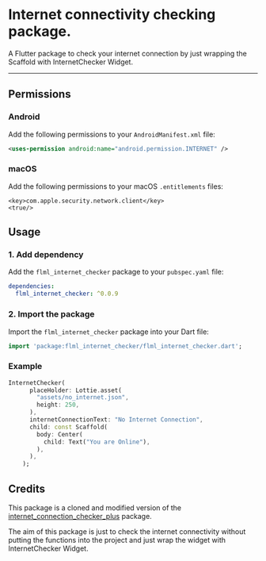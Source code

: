 # Internet connectivity checking package.

A Flutter package to check your internet connection by just wrapping the Scaffold with InternetChecker Widget.

<hr />

## Permissions

### Android

Add the following permissions to your `AndroidManifest.xml` file:

```xml
<uses-permission android:name="android.permission.INTERNET" />
```

### macOS

Add the following permissions to your macOS `.entitlements` files:

```entitlements
<key>com.apple.security.network.client</key>
<true/>
```

## Usage

### 1. Add dependency

Add the `flml_internet_checker` package to your `pubspec.yaml` file:

```yaml
dependencies:
  flml_internet_checker: ^0.0.9
```

### 2. Import the package

Import the `flml_internet_checker` package into your Dart file:

```dart
import 'package:flml_internet_checker/flml_internet_checker.dart';
```

### Example

```dart
InternetChecker(
      placeHolder: Lottie.asset(
        "assets/no_internet.json",
        height: 250,
      ),
      internetConnectionText: "No Internet Connection",
      child: const Scaffold(
        body: Center(
          child: Text("You are Online"),
        ),
      ),
    );
```

## Credits

This package is a cloned and modified version of the
[internet_connection_checker_plus] package.

The aim of this package is just to check the internet connectivity without putting the functions into the project and just wrap the widget with InternetChecker Widget.

<!-- Links -->

[internet_connection_checker_plus]: https://github.com/OutdatedGuy/internet_connection_checker_plus
